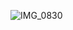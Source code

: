 ![IMG_0830](https://user-images.githubusercontent.com/90253945/132334866-8b575a64-8085-4f22-8d66-60512f4e3c78.JPG)
